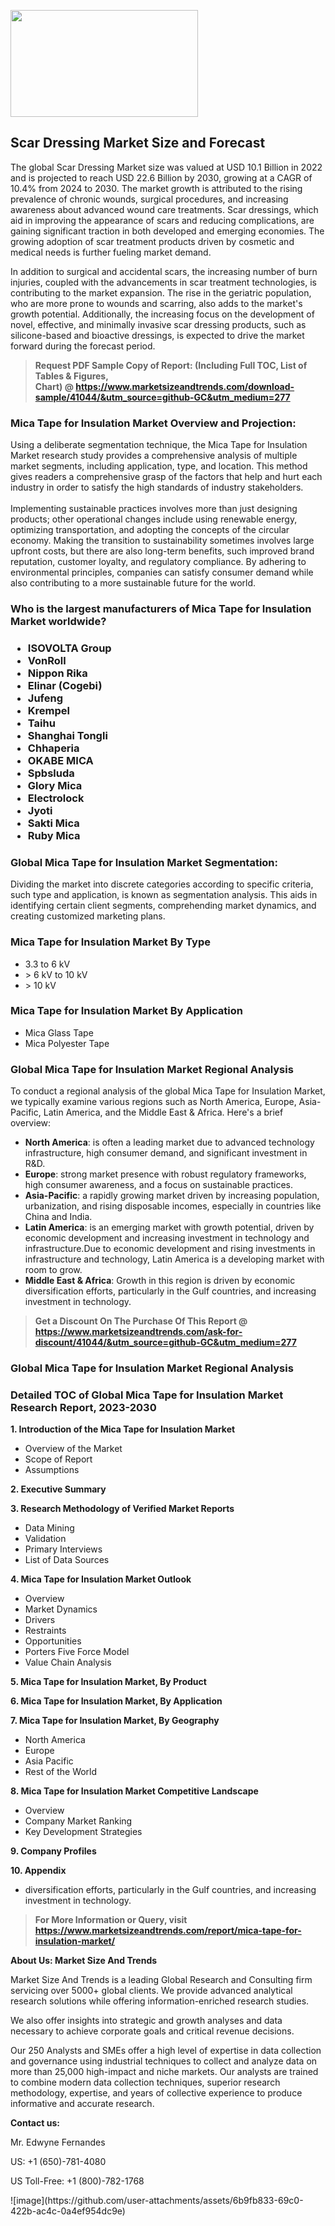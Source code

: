 <p><img class="alignnone size-medium wp-image-20088" src="https://ffe5etoiles.com/wp-content/uploads/2024/12/MST1-300x171.png" alt="" width="300" height="171" /></p><h2>Scar Dressing Market Size and Forecast</h2><p>The global Scar Dressing Market size was valued at USD 10.1 Billion in 2022 and is projected to reach USD 22.6 Billion by 2030, growing at a CAGR of 10.4% from 2024 to 2030. The market growth is attributed to the rising prevalence of chronic wounds, surgical procedures, and increasing awareness about advanced wound care treatments. Scar dressings, which aid in improving the appearance of scars and reducing complications, are gaining significant traction in both developed and emerging economies. The growing adoption of scar treatment products driven by cosmetic and medical needs is further fueling market demand.</p><p>In addition to surgical and accidental scars, the increasing number of burn injuries, coupled with the advancements in scar treatment technologies, is contributing to the market expansion. The rise in the geriatric population, who are more prone to wounds and scarring, also adds to the market's growth potential. Additionally, the increasing focus on the development of novel, effective, and minimally invasive scar dressing products, such as silicone-based and bioactive dressings, is expected to drive the market forward during the forecast period.</p></p><blockquote id="" class=""><strong>Request PDF Sample Copy of Report: (Including Full TOC, List of Tables &amp; Figures, Chart)&nbsp;@&nbsp;<strong><a href="https://www.marketsizeandtrends.com/download-sample/41044/&utm_source=github-GC&utm_medium=277" target="_blank">https://www.marketsizeandtrends.com/download-sample/41044/&utm_source=github-GC&utm_medium=277</a></strong></strong></blockquote><h3 id="" class="">Mica Tape for Insulation Market&nbsp;Overview and Projection:</h3><p id="" class="">Using a deliberate segmentation technique, the Mica Tape for Insulation Market research study provides a comprehensive analysis of multiple market segments, including application, type, and location. This method gives readers a comprehensive grasp of the factors that help and hurt each industry in order to satisfy the high standards of industry stakeholders. <br /> <br />Implementing sustainable practices involves more than just designing products; other operational changes include using renewable energy, optimizing transportation, and adopting the concepts of the circular economy. Making the transition to sustainability sometimes involves large upfront costs, but there are also long-term benefits, such improved brand reputation, customer loyalty, and regulatory compliance. By adhering to environmental principles, companies can satisfy consumer demand while also contributing to a more sustainable future for the world.</p><h3 id="" class="">Who is the largest manufacturers of&nbsp;Mica Tape for Insulation Market worldwide?</h3><h3 class=""><p><ul><li>ISOVOLTA Group </li><li> VonRoll </li><li> Nippon Rika </li><li> Elinar (Cogebi) </li><li> Jufeng </li><li> Krempel </li><li> Taihu </li><li> Shanghai Tongli </li><li> Chhaperia </li><li> OKABE MICA </li><li> Spbsluda </li><li> Glory Mica </li><li> Electrolock </li><li> Jyoti </li><li> Sakti Mica </li><li> Ruby Mica</li></ul></p></h3><h3 id="" class="">Global&nbsp;Mica Tape for Insulation Market Segmentation:</h3><p id="" class="">Dividing the market into discrete categories according to specific criteria, such type and application, is known as segmentation analysis. This aids in identifying certain client segments, comprehending market dynamics, and creating customized marketing plans.</p><h3 id="" class="">Mica Tape for Insulation Market&nbsp;By Type</h3><p><p><ul><li>3.3 to 6 kV</li><li> > 6 kV to 10 kV</li><li> > 10 kV</p></li></ul></p></p><h3 id="" class="">Mica Tape for Insulation Market&nbsp;By Application</h3><p class=""><p><ul><li>Mica Glass Tape</li><li> Mica Polyester Tape</li></ul></p></p><h3 id="" class="">Global Mica Tape for Insulation Market Regional Analysis</h3><p id="" class="">To conduct a regional analysis of the global Mica Tape for Insulation Market, we typically examine various regions such as North America, Europe, Asia-Pacific, Latin America, and the Middle East &amp; Africa. Here's a brief overview:</p><ul><li><strong>North America</strong>: is often a leading market due to advanced technology infrastructure, high consumer demand, and significant investment in R&amp;D.</li><li><strong>Europe</strong>: strong market presence with robust regulatory frameworks, high consumer awareness, and a focus on sustainable practices.</li><li><strong>Asia-Pacific</strong>: a rapidly growing market driven by increasing population, urbanization, and rising disposable incomes, especially in countries like China and India.</li><li><strong>Latin America</strong>: is an emerging market with growth potential, driven by economic development and increasing investment in technology and infrastructure.Due to economic development and rising investments in infrastructure and technology, Latin America is a developing market with room to grow.</li><li><strong>Middle East &amp; Africa</strong>: Growth in this region is driven by economic diversification efforts, particularly in the Gulf countries, and increasing investment in technology.</li></ul><blockquote id="" class=""><strong>Get a Discount On The Purchase Of This Report @ <strong><a href="https://www.marketsizeandtrends.com/ask-for-discount/41044/&utm_source=github-GC&utm_medium=277" target="_blank">https://www.marketsizeandtrends.com/ask-for-discount/41044/&utm_source=github-GC&utm_medium=277</a></strong></strong></blockquote><h3 id="" class="">Global Mica Tape for Insulation Market Regional Analysis</h3><h3 id="" class="">Detailed TOC of Global Mica Tape for Insulation Market Research Report, 2023-2030</h3><p id="" class=""><strong>1. Introduction of the Mica Tape for Insulation Market</strong></p><ul><li>Overview of the Market</li><li>Scope of Report</li><li>Assumptions</li></ul><p id="" class=""><strong>2. Executive Summary</strong></p><p id="" class=""><strong>3. Research Methodology of Verified Market Reports</strong></p><ul><li>Data Mining</li><li>Validation</li><li>Primary Interviews</li><li>List of Data Sources</li></ul><p id="" class=""><strong>4. Mica Tape for Insulation Market Outlook</strong></p><ul><li>Overview</li><li>Market Dynamics</li><li>Drivers</li><li>Restraints</li><li>Opportunities</li><li>Porters Five Force Model</li><li>Value Chain Analysis</li></ul><p id="" class=""><strong>5. Mica Tape for Insulation Market, By Product</strong></p><p id="" class=""><strong>6. Mica Tape for Insulation Market, By Application</strong></p><p id="" class=""><strong>7. Mica Tape for Insulation Market, By Geography</strong></p><ul><li>North America</li><li>Europe</li><li>Asia Pacific</li><li>Rest of the World</li></ul><p id="" class=""><strong>8. Mica Tape for Insulation Market Competitive Landscape</strong></p><ul><li>Overview</li><li>Company Market Ranking</li><li>Key Development Strategies</li></ul><p id="" class=""><strong>9. Company Profiles</strong></p><p id="" class=""><strong>10. Appendix</strong></p><ul><li>diversification efforts, particularly in the Gulf countries, and increasing investment in technology.</li></ul><blockquote id="" class=""><strong>For More Information or Query, visit <strong><strong><a href="https://www.marketsizeandtrends.com/report/mica-tape-for-insulation-market/" target="_blank">https://www.marketsizeandtrends.com/report/mica-tape-for-insulation-market/</a></strong></strong></strong></blockquote><p id="" class=""><strong>About Us: Market Size And Trends</strong></p><p id="" class="">Market Size And Trends is a leading Global Research and Consulting firm servicing over 5000+ global clients. We provide advanced analytical research solutions while offering information-enriched research studies.</p><p id="" class="">We also offer insights into strategic and growth analyses and data necessary to achieve corporate goals and critical revenue decisions.</p><p id="" class="">Our 250 Analysts and SMEs offer a high level of expertise in data collection and governance using industrial techniques to collect and analyze data on more than 25,000 high-impact and niche markets. Our analysts are trained to combine modern data collection techniques, superior research methodology, expertise, and years of collective experience to produce informative and accurate research.</p><p id="" class=""><strong>Contact us:</strong></p><p id="" class="">Mr. Edwyne Fernandes</p><p id="" class="">US: +1 (650)-781-4080</p><p id="" class="">US Toll-Free: +1 (800)-782-1768</p>
![image](https://github.com/user-attachments/assets/6b9fb833-69c0-422b-ac4c-0a4ef954dc9e)
